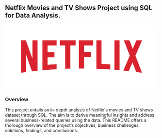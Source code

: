## Netflix Movies and TV Shows Project using SQL for Data Analysis.
![](https://github.com/Rishabh45/NETFLIX_SQL_PROJECT/blob/main/Netflix_Logo.png)

### Overview

This project entails an in-depth analysis of Netflix's movies and TV shows dataset through SQL. The aim is to derive meaningful insights and address several business-related queries using the data. This README offers a thorough overview of the project’s objectives, business challenges, solutions, findings, and conclusions.
